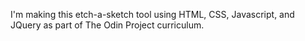 I'm making this etch-a-sketch tool using HTML, CSS, Javascript, and JQuery as part of The Odin Project curriculum.
